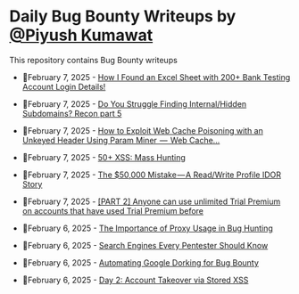 # Daily Bug Bounty Writeups by [@Piyush Kumawat](https://twitter.com/piyush_supiy) 
This repository contains Bug Bounty writeups

<!-- BLOG-POST-LIST:START -->
 - 💯February 7, 2025 - [How I Found an Excel Sheet with 200+ Bank Testing Account Login Details!](https://systemweakness.com/how-i-found-an-excel-sheet-with-200-bank-testing-account-login-details-883c38492424?source=rss------bug_bounty-5) 

 - 💯February 7, 2025 - [Do You Struggle Finding Internal/Hidden Subdomains? Recon part 5](https://osintteam.blog/do-you-struggle-finding-internal-hidden-subdomains-recon-part-5-b06c99a11364?source=rss------bug_bounty-5) 

 - 💯February 7, 2025 - [How to Exploit Web Cache Poisoning with an Unkeyed Header Using Param Miner  —  Web Cache…](https://bashoverflow.medium.com/how-to-exploit-web-cache-poisoning-with-an-unkeyed-header-using-param-miner-web-cache-a3ffacc546a1?source=rss------bug_bounty-5) 

 - 💯February 7, 2025 - [50+ XSS: Mass Hunting](https://medium.com/@kumawatabhijeet2002/50-xss-mass-hunting-37e51fce5369?source=rss------bug_bounty-5) 

 - 💯February 7, 2025 - [The $50,000 Mistake — A Read/Write Profile IDOR Story](https://medium.com/@shxsu1/the-50-000-mistake-a-read-write-profile-idor-story-c31c353446d4?source=rss------bug_bounty-5) 

 - 💯February 7, 2025 - [[PART 2] Anyone can use unlimited Trial Premium on accounts that have used Trial Premium before](https://aidilarf.medium.com/part-2-anyone-can-use-unlimited-trial-premium-on-accounts-that-have-used-trial-premium-before-b1ac65c9a2d6?source=rss------bug_bounty-5) 

 - 💯February 6, 2025 - [The Importance of Proxy Usage in Bug Hunting](https://medium.com/meetcyber/the-importance-of-proxy-usage-in-bug-hunting-9896618da7fc?source=rss------bug_bounty-5) 

 - 💯February 6, 2025 - [Search Engines Every Pentester Should Know](https://osintteam.blog/search-engines-every-pentester-should-know-faabe0c7fb64?source=rss------bug_bounty-5) 

 - 💯February 6, 2025 - [Automating Google Dorking for Bug Bounty](https://osintteam.blog/automating-google-dorking-for-bug-bounty-2339abb4b910?source=rss------bug_bounty-5) 

 - 💯February 6, 2025 - [Day 2: Account Takeover via Stored XSS](https://medium.com/@danielbelay/day-2-account-takeover-via-stored-xss-ac62c49b20c1?source=rss------bug_bounty-5) 
<!-- BLOG-POST-LIST:END -->
